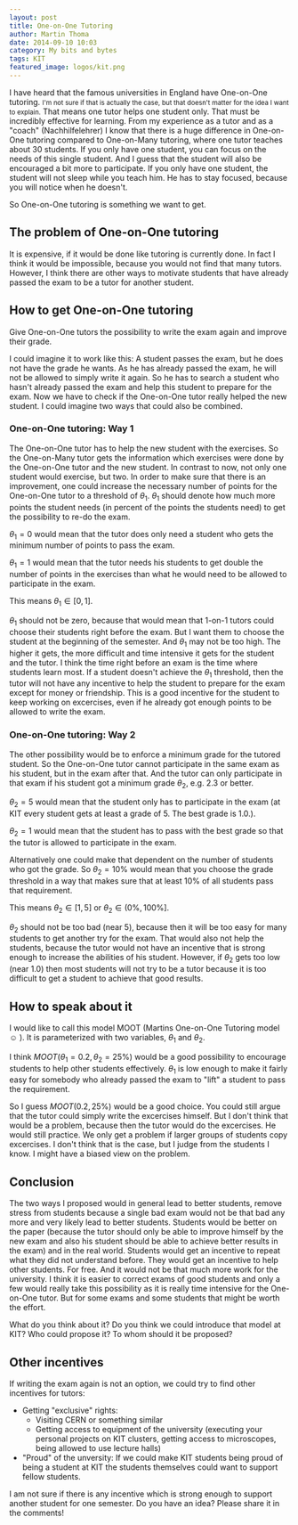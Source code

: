 ```yaml
---
layout: post
title: One-on-One Tutoring
author: Martin Thoma
date: 2014-09-10 10:03
category: My bits and bytes
tags: KIT
featured_image: logos/kit.png
---
```


I have heard that the famous universities in England have One-on-One tutoring.
<small>I'm not sure if that is actually the case, but that doesn't matter for
the idea I want to explain.</small> That means one tutor helps one student
only. That must be incredibly effective for learning. From my experience as a
tutor and as a "coach" (Nachhilfelehrer) I know that there is a huge difference
in One-on-One tutoring compared to One-on-Many tutoring, where one tutor
teaches about 30 students. If you only have one student, you can focus on the
needs of this single student. And I guess that the student will also be
encouraged a bit more to participate. If you only have one student, the student
will not sleep while you teach him. He has to stay focused, because you will
notice when he doesn't.

So One-on-One tutoring is something we want to get.


## The problem of One-on-One tutoring
It is expensive, if it would be done like tutoring is currently done. In fact I
think it would be impossible, because you would not find that many tutors.
However, I think there are other ways to motivate students that have already
passed the exam to be a tutor for another student.


## How to get One-on-One tutoring
Give One-on-One tutors the possibility to write the exam again and improve
their grade.

I could imagine it to work like this: A student passes the exam, but he does
not have the grade he wants. As he has already passed the exam, he will not be
allowed to simply write it again. So he has to search a student who hasn't already
passed the exam and help this student to prepare for the exam. Now we have to
check if the One-on-One tutor really helped the new student. I could imagine
two ways that could also be combined.


### One-on-One tutoring: Way 1
The One-on-One tutor has to help the new student with the exercises. So the
One-on-Many tutor gets the information which exercises were done by the
One-on-One tutor and the new student. In contrast to now, not only one student
would exercise, but two. In order to make sure that there is an improvement,
one could increase the necessary number of points for the One-on-One tutor to a
threshold of $\theta_1$.
$\theta_1$ should denote how much more points the student needs (in percent of
the points the students need) to get the possibility to re-do the exam.

$\theta_1 = 0$ would mean that the tutor does only need a student who
gets the minimum number of points to pass the exam.

$\theta_1 = 1$ would mean that the tutor needs his students to get double the
number of points in the exercises than what he would need to be allowed to
participate in the exam.

This means $\theta_1 \in [0, 1]$.

$\theta_1$ should not be zero, because that
would mean that 1-on-1 tutors could choose their students right before the exam.
But I want them to choose the student at the beginning of the semester. And
$\theta_1$ may not be too high. The higher it gets, the more difficult and time
intensive it gets for the student and the tutor. I think the time right before
an exam is the time where students learn most. If a student doesn't achieve
the $\theta_1$ threshold, then the tutor will not have any incentive to help the
student to prepare for the exam except for money or friendship. This is a
good incentive for the student to keep working on excercises, even if he
already got enough points to be allowed to write the exam.


### One-on-One tutoring: Way 2
The other possibility would be to enforce a minimum grade for the tutored
student. So the One-on-One tutor cannot participate in the same exam as his
student, but in the exam after that. And the tutor can only participate in that
exam if his student got a minimum grade $\theta_2$, e.g. 2.3 or better.

$\theta_2 = 5$ would mean that the student only has to participate in the exam
(at KIT every student gets at least a grade of 5. The best grade is 1.0.).

$\theta_2 = 1$ would mean that the student has to pass with the best grade so
that the tutor is allowed to participate in the exam.

Alternatively one could make that dependent on the number of students who got
the grade. So $\theta_2 = 10\%$ would mean that you choose the grade threshold
in a way that makes sure that at least 10% of all students pass that
requirement.

This means $\theta_2 \in [1, 5]$ or $\theta_2 \in (0\%, 100\%]$.

$\theta_2$ should not be too bad (near 5), because then it will be too easy
for many students to get another try for the exam. That would also not help the
students, because the tutor would not have an incentive that is strong enough to
increase the abilities of his student. However, if $\theta_2$ gets too low
(near 1.0) then most students will not try to be a tutor because it is too
difficult to get a student to achieve that good results.


## How to speak about it

I would like to call this model MOOT (Martins One-on-One Tutoring model ☺ ).
It is parameterized with two variables, $\theta_1$ and $\theta_2$.

I think $MOOT(\theta_1=0.2, \theta_2=25\%)$ would be a good possibility to
encourage students to help other students effectively. $\theta_1$ is low enough
to make it fairly easy for somebody who already passed the exam to "lift" a
student to pass the requirement.

So I guess $MOOT(0.2, 25\%)$ would be a good choice. You could still argue that
the tutor could simply write the excercises himself. But I don't think that
would be a problem, because then the tutor would do the excercises. He would
still practice. We only get a problem if larger groups of students copy
excercises. I don't think that is the case, but I judge from the students I
know. I might have a biased view on the problem.


## Conclusion
The two ways I proposed would in general lead to better students, remove stress
from students because a single bad exam would not be that bad any more and
very likely lead to better students. Students would be better on the paper
(because the tutor should only be able to improve himself by the new exam and
also his student should be able to achieve better results in the exam) and in
the real world. Students would get an incentive to repeat what they did not
understand before. They would get an incentive to help other students. For free.
And it would not be that much more work for the university. I think it is easier
to correct exams of good students and only a few would really take this
possibility as it is really time intensive for the One-on-One tutor. But for
some exams and some students that might be worth the effort.

What do you think about it? Do you think we could introduce that model at KIT?
Who could propose it? To whom should it be proposed?

## Other incentives

If writing the exam again is not an option, we could try to find other
incentives for tutors:

* Getting "exclusive" rights:
  * Visiting CERN or something similar
  * Getting access to equipment of the university (executing your personal
    projects on KIT clusters, getting access to microscopes, being allowed to
    use lecture halls)
* "Proud" of the unversity: If we could make KIT students being proud of being
  a student at KIT the students themselves could want to support fellow
  students.


I am not sure if there is any incentive which is strong enough to support
another student for one semester. Do you have an idea? Please share it in the
comments!
